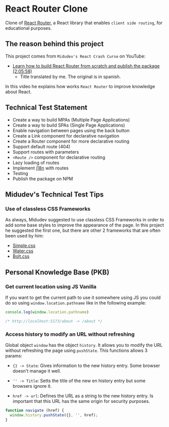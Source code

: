 # React Router Clone

Clone of [React Router](https://reactrouter.com/en/main), a React library that
enables `client side routing`, for educational purposes.

## The reason behind this project

This project comes from `Midudev's React Crash Curse` on YouTube:

- [Learn how to build React Router from scratch and publish the package
  (2:05:58)](https://www.youtube.com/watch?v=K2NcGYajvY4&list=PLUofhDIg_38q4D0xNWp7FEHOTcZhjWJ29&index=7)
  - Title translated by me. The original is in spanish.

In this video he explains how works `React Router` to improve knowledge about
React.

## Technical Test Statement

- Create a way to build MPAs (Multiple Page Applications)
- Create a way to build SPAs (Single Page Applications)
- Enable navigation between pages using the back button
- Create a Link component for declarative navigation
- Create a Router component for more declarative routing
- Support default route (404)
- Support routes with parameters
- `<Route />` component for declarative routing
- Lazy loading of routes
- Implement
  [i18n](https://en.wikipedia.org/wiki/Internationalization_and_localization)
  with routes
- Testing
- Publish the package on NPM

## Midudev's Technical Test Tips

### Use of classless CSS Frameworks

As always, Midudev suggested to use classless CSS Frameworks in order to add
some base styles to improve the appearance of the page. In this project he
suggested the first one, but there are other 2 frameworks that are often been
used by him:

- [Simple.css](https://simplecss.org/)
- [Water.css](https://watercss.kognise.dev/)
- [Bolt.css](https://boltcss.com/)

## Personal Knowledge Base (PKB)

### Get current location using JS Vanilla

If you want to get the current path to use it somewhere using JS you could do so
using `window.location.pathname` like in the following example:

```js
console.log(window.location.pathname)

/* http://localhost:5173/about -> /about */
```

### Access history to modify an URL without refreshing

Global object `window` has the object `history`. It allows you to modify the URL
without refreshing the page using `pushState`. This functions allows 3 params:

- `{} -> State`: Gives information to the new history entry. Some browser
  doesn't manage it well.

- `'' -> Title`: Setts the title of the new en history entry but some browsers
  ignore it.

- `href -> url`: Defines the URL as a string to the new history entry. Is
  important that this URL has the same origin for security purposes.

```js
function navigate (href) {
  window.history.pushState({}, '', href);
}
```
